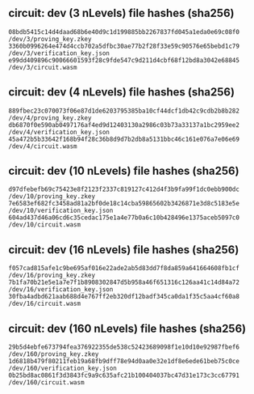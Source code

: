 

## circuit: dev (3 nLevels) file hashes (sha256) 
```
08bdb5415c14d4daad68b6e40d9c1d199885bb2267837fd045a1eda0e69c08f0  /dev/3/proving_key.zkey
3360b0996264e474d4ccb702a5dfbc30ae77b2f28f33e59c90576e65bebd1c79  /dev/3/verification_key.json
e99dd409896c90066601593f28c9fde547c9d211d4cbf68f12bd8a3042e68845  /dev/3/circuit.wasm
```

## circuit: dev (4 nLevels) file hashes (sha256) 
```
889fbec23c070073f06e87d1de6203795385ba10cf44dcf1db42c9cdb2b8b282  /dev/4/proving_key.zkey
db6870f0e590ab0497176af4ed9d12403130a2986c03b73a33137a1bc2959ee2  /dev/4/verification_key.json
45a472b5b33642f168b94f28c36b8d9d7b2db8a5131bbc46c161e076a7e06e69  /dev/4/circuit.wasm
```

## circuit: dev (10 nLevels) file hashes (sha256) 
```
d97dfebefb69c75423e8f2123f2337c819127c412d4f3b9fa99f1dc0ebb900dc  /dev/10/proving_key.zkey
7e6583ef682fc3458ad81a2bf0de18c14cba59865602b3426871e3d8c5183e5e  /dev/10/verification_key.json
604ad437d46a06cd6c35cedac175e1a4e77b0a6c10b428496e1375aceb5097c0  /dev/10/circuit.wasm
```

## circuit: dev (16 nLevels) file hashes (sha256) 
```
f057cad815afe1c9be695af016e22ade2ab5d83dd7f8da859a641664608fb1cf  /dev/16/proving_key.zkey
7b1fa70b21e5e1a7e7f1b8908302847d5b958a46f651316c126aa41c14d84a72  /dev/16/verification_key.json
30fba4adbd621aab688d4e767ff2eb320df12badf345ca0da1f35c5aa4cf60a8  /dev/16/circuit.wasm
```

## circuit: dev (160 nLevels) file hashes (sha256) 
```
29b5d4ebfe673794fea376922355de538c52423689098f1e10d10e92987fbef6  /dev/160/proving_key.zkey
1d6818b479f80211feb19a68fb9dff78e94d0aa0e32e1df8e6ede61beb75c0ce  /dev/160/verification_key.json
0b25bd8ac0861f3d3843fc9a9c635afc21b100404037bc47d31e173c3cc67791  /dev/160/circuit.wasm
```
